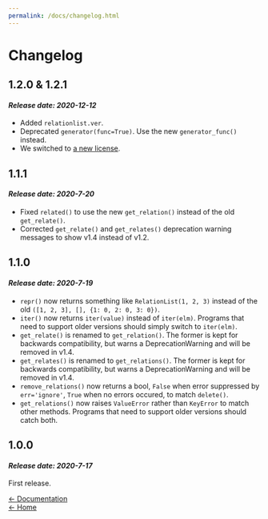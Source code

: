 ```yaml
---
permalink: /docs/changelog.html
---
```


# Changelog
  
## 1.2.0 & 1.2.1
#### _Release date: 2020-12-12_
- Added ``relationlist.ver``.
- Deprecated ``generator(func=True)``. Use the new ``generator_func()`` instead.
- We switched to [a new license](../license).
  
## 1.1.1
#### _Release date: 2020-7-20_
- Fixed ``related()`` to use the new ``get_relation()`` instead of the old ``get_relate()``.
- Corrected ``get_relate()`` and ``get_relates()`` deprecation warning messages to show v1.4 instead of v1.2.
  
## 1.1.0
#### _Release date: 2020-7-19_
- ``repr()`` now returns something like ``RelationList(1, 2, 3)`` instead of the old ``([1, 2, 3], [], {1: 0, 2: 0, 3: 0})``.
- ``iter()`` now returns ``iter(value)`` instead of ``iter(elm)``. Programs that need to support older versions should simply switch to ``iter(elm)``.
- ``get_relate()`` is renamed to ``get_relation()``. The former is kept for backwards compatibility, but warns a DeprecationWarning and will be removed in v1.4.
- ``get_relates()`` is renamed to ``get_relations()``. The former is kept for backwards compatibility, but warns a DeprecationWarning and will be removed in v1.4.
- ``remove_relations()`` now returns a bool, ``False`` when error suppressed by ``err='ignore'``, ``True`` when no errors occured, to match ``delete()``.
- ``get_relations()`` now raises ``ValueError`` rather than ``KeyError`` to match other methods. Programs that need to support older versions should catch both.
  
## 1.0.0
#### _Release date: 2020-7-17_
First release.

[← Documentation](..)  
[← Home](/)
